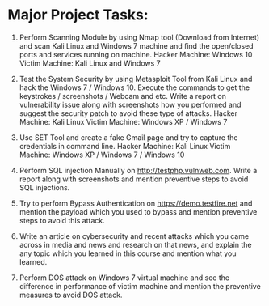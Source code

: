 # Major Project Tasks:

1.	Perform Scanning Module by using Nmap tool (Download from Internet) and scan Kali Linux and Windows 7 machine and find the open/closed ports and services running on machine.
Hacker Machine: Windows 10
Victim Machine: Kali Linux and Windows 7


2.	Test the System Security by using Metasploit Tool from Kali Linux and hack the Windows 7 / Windows 10. Execute the commands to get the keystrokes / screenshots / Webcam and etc. Write a report on vulnerability issue along with screenshots how you performed and suggest the security patch to avoid these type of attacks.
Hacker Machine: Kali Linux
Victim Machine: Windows XP / Windows 7

3.	Use SET Tool and create a fake Gmail page and try to capture the credentials in command line.
Hacker Machine: Kali Linux
Victim Machine: Windows XP / Windows 7 / Windows 10

4.	Perform SQL injection Manually on http://testphp.vulnweb.com. Write a report along with screenshots and mention preventive steps to avoid SQL injections.

5.	Try to perform Bypass Authentication on https://demo.testfire.net and mention the payload which you used to bypass and mention preventive steps to avoid this attack.

6.	Write an article on cybersecurity and recent attacks which you came across in media and news and research on that news, and explain the any topic which you learned in this course and mention what you learned.

7.	Perform DOS attack on Windows 7 virtual machine and see the difference in performance of victim machine and mention the preventive measures to avoid DOS attack.
